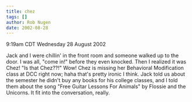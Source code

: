 ```yaml
---
title: chez
tags: []
author: Rob Nugen
date: 2002-08-28
---
```


<p class=date>9:19am CDT Wednesday 28 August 2002</p>

<p>Jack and I were chillin' in the front room and someone walked up to
the door.  I was all, "come in!" before they even knocked.  Then I
realized it was Chez!  "Is that Chez??!"  Wow!  Chez is missing her
Behavioral Modification class at DCC right now; haha that's pretty
ironic I think.  Jack told us about the semester he didn't buy any
books for his college classes, and I told them about the song "Free
Guitar Lessons For Animals" by Flossie and the Unicorns.  It fit into
the conversation, really.</p>
